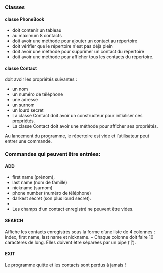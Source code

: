 ### Classes

#### classe PhoneBook 
- doit contenir un tableau 
- au maximum 8 contacts 
- doit avoir une méthode pour ajouter un contact au répertoire
- doit vérifier que le répertoire n'est pas déjà plein
- doit avoir une méthode pour supprimer un contact du répertoire
- doit avoir une méthode pour afficher tous les contacts du répertoire.

#### classe Contact
doit avoir les propriétés suivantes :
- un nom 
- un numéro de téléphone 
- une adresse 
- un surnom 
- un lourd secret
- La classe Contact doit avoir un constructeur pour initialiser ces propriétés.
- La classe Contact doit avoir une méthode pour afficher ses propriétés.

Au lancement du programme, le répertoire est vide et l’utilisateur peut entrer une
commande.

### Commandes qui peuvent être entrées:
#### ADD
- first name (prénom), 
- last name (nom de famille)
- nickname (surnom)
- phone number (numéro de téléphone)
- darkest secret (son plus lourd secret). 
- 
- Les champs d’un contact enregistré ne peuvent être vides.

#### SEARCH
Affiche les contacts enregistrés sous la forme d’une liste de 4 colonnes : index,
first name, last name et nickname.
◦ Chaque colonne doit faire 10 caractères de long. Elles doivent être séparées
par un pipe (’|’).

#### EXIT
Le programme quitte et les contacts sont perdus à jamais !